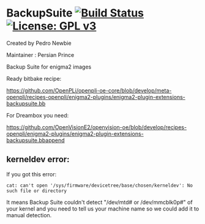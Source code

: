 BackupSuite [![Build Status](https://travis-ci.org/OpenVisionE2/BackupSuite.svg?branch=master)](https://travis-ci.org/OpenVisionE2/BackupSuite) [![License: GPL v3](https://img.shields.io/badge/License-GPLv3-blue.svg)](https://www.gnu.org/licenses/gpl-3.0)
===========
Created by Pedro Newbie

Maintainer : Persian Prince

Backup Suite for enigma2 images

Ready bitbake recipe:

https://github.com/OpenPLi/openpli-oe-core/blob/develop/meta-openpli/recipes-openpli/enigma2-plugins/enigma2-plugin-extensions-backupsuite.bb

For Dreambox you need:

https://github.com/OpenVisionE2/openvision-oe/blob/develop/recipes-openpli/enigma2-plugins/enigma2-plugin-extensions-backupsuite.bbappend

## kerneldev error:
If you got this error:
```
cat: can't open '/sys/firmware/devicetree/base/chosen/kerneldev': No such file or directory
```
It means Backup Suite couldn't detect "/dev/mtd# or /dev/mmcblk0p#" of your kernel and you need to tell us your machine name so we could add it to manual detection.
